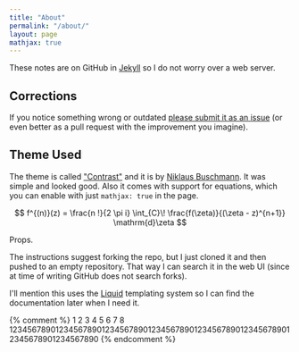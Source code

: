 ```yaml
---
title: "About"
permalink: "/about/"
layout: page
mathjax: true
---
```


These notes are on GitHub in [Jekyll][1] so I do not worry over a web server.

[1]: https://jekyllrb.com/

## Corrections

If you notice something wrong or outdated [please submit it as an issue][2]
(or even better as a pull request with the improvement you imagine).

[2]: https://github.com/AE1020/AE1020.github.io/issues

## Theme Used

The theme is called ["Contrast"][3] and it is by [Niklaus Buschmann][4]. It was
simple and looked good. Also it comes with support for equations, which you can
enable with just `mathjax: true` in the page.

$$ f^{(n)}(z) = \frac{n !}{2 \pi i} \int_{C}\! \frac{f(\zeta)}{(\zeta - z)^{n+1}} \mathrm{d}\zeta $$

Props.

[3]: https://jekyllthemes.io/theme/contrast
[4]: https://github.com/niklasbuschmann

The instructions suggest forking the repo, but I just cloned it and then pushed
to an empty repository. That way I can search it in the web UI (since at time of
writing GitHub does not search forks).

I'll mention this uses the [Liquid][5] templating system so I can find the
documentation later when I need it.

[5]: https://shopify.dev/docs/themes/liquid/reference

{% comment %}
         1         2         3         4         5         6         7         8
12345678901234567890123456789012345678901234567890123456789012345678901234567890
{% endcomment %}
